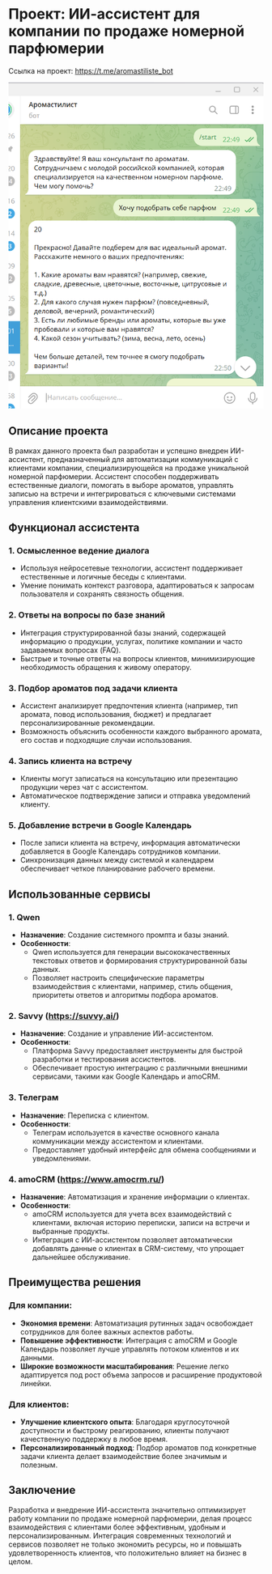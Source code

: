 # Проект: ИИ-ассистент для компании по продаже номерной парфюмерии

Ссылка на проект: https://t.me/aromastiliste_bot

![Иллюстрация к проекту](https://github.com/e-tyatte/aromastiliste/blob/main/Снимок%20экрана%202025-02-26%20232231.png)

## Описание проекта
В рамках данного проекта был разработан и успешно внедрен ИИ-ассистент, предназначенный для автоматизации коммуникаций с клиентами компании, специализирующейся на продаже уникальной номерной парфюмерии. Ассистент способен поддерживать естественные диалоги, помогать в выборе ароматов, управлять записью на встречи и интегрироваться с ключевыми системами управления клиентскими взаимодействиями.

## Функционал ассистента

### 1. **Осмысленное ведение диалога**
   - Используя нейросетевые технологии, ассистент поддерживает естественные и логичные беседы с клиентами.
   - Умение понимать контекст разговора, адаптироваться к запросам пользователя и сохранять связность общения.

### 2. **Ответы на вопросы по базе знаний**
   - Интеграция структурированной базы знаний, содержащей информацию о продукции, услугах, политике компании и часто задаваемых вопросах (FAQ).
   - Быстрые и точные ответы на вопросы клиентов, минимизирующие необходимость обращения к живому оператору.

### 3. **Подбор ароматов под задачи клиента**
   - Ассистент анализирует предпочтения клиента (например, тип аромата, повод использования, бюджет) и предлагает персонализированные рекомендации.
   - Возможность объяснить особенности каждого выбранного аромата, его состав и подходящие случаи использования.

### 4. **Запись клиента на встречу**
   - Клиенты могут записаться на консультацию или презентацию продукции через чат с ассистентом.
   - Автоматическое подтверждение записи и отправка уведомлений клиенту.

### 5. **Добавление встречи в Google Календарь**
   - После записи клиента на встречу, информация автоматически добавляется в Google Календарь сотрудников компании.
   - Синхронизация данных между системой и календарем обеспечивает четкое планирование рабочего времени.


## Использованные сервисы

### 1. **Qwen**
   - **Назначение**: Создание системного промпта и базы знаний.
   - **Особенности**:
     - Qwen используется для генерации высококачественных текстовых ответов и формирования структурированной базы данных.
     - Позволяет настроить специфические параметры взаимодействия с клиентами, например, стиль общения, приоритеты ответов и алгоритмы подбора ароматов.

### 2. **Savvy (https://suvvy.ai/)**
   - **Назначение**: Создание и управление ИИ-ассистентом.
   - **Особенности**:
     - Платформа Savvy предоставляет инструменты для быстрой разработки и тестирования ассистентов.
     - Обеспечивает простую интеграцию с различными внешними сервисами, такими как Google Календарь и amoCRM.

### 3. **Телеграм**
   - **Назначение**: Переписка с клиентом.
   - **Особенности**:
     - Телеграм используется в качестве основного канала коммуникации между ассистентом и клиентами.
     - Предоставляет удобный интерфейс для обмена сообщениями и уведомлениями.

### 4. **amoCRM (https://www.amocrm.ru/)**
   - **Назначение**: Автоматизация и хранение информации о клиентах.
   - **Особенности**:
     - amoCRM используется для учета всех взаимодействий с клиентами, включая историю переписки, записи на встречи и выбранные продукты.
     - Интеграция с ИИ-ассистентом позволяет автоматически добавлять данные о клиентах в CRM-систему, что упрощает дальнейшее обслуживание.

## Преимущества решения

### Для компании:
- **Экономия времени**: Автоматизация рутинных задач освобождает сотрудников для более важных аспектов работы.
- **Повышение эффективности**: Интеграция с amoCRM и Google Календарь позволяет лучше управлять потоком клиентов и их данными.
- **Широкие возможности масштабирования**: Решение легко адаптируется под рост объема запросов и расширение продуктовой линейки.

### Для клиентов:
- **Улучшение клиентского опыта**: Благодаря круглосуточной доступности и быстрому реагированию, клиенты получают качественную поддержку в любое время.
- **Персонализированный подход**: Подбор ароматов под конкретные задачи клиента делает взаимодействие более значимым и полезным.


## Заключение
Разработка и внедрение ИИ-ассистента значительно оптимизирует работу компании по продаже номерной парфюмерии, делая процесс взаимодействия с клиентами более эффективным, удобным и персонализированным. Интеграция современных технологий и сервисов позволяет не только экономить ресурсы, но и повышать удовлетворенность клиентов, что положительно влияет на бизнес в целом.

